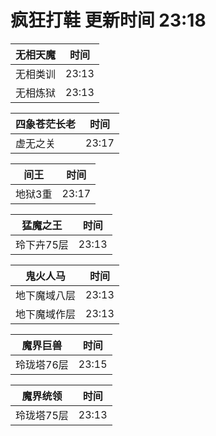 # 疯狂打鞋 更新时间 23:18

| 无相天魔   | 时间    |
|--------|-------|
| 无相类训 | 23:13 |
| 无相炼狱 | 23:13 |

| 四象苍茫长老   | 时间    |
|--------|-------|
| 虚无之关 | 23:17 |

| 间王   | 时间    |
|--------|-------|
| 地狱3重 | 23:17 |

| 猛魔之王   | 时间    |
|--------|-------|
| 玲下卉75层 | 23:13 |

| 鬼火人马   | 时间    |
|--------|-------|
| 地下魔域八层 | 23:13 |
| 地下魔域作层 | 23:13 |

| 魔界巨兽   | 时间    |
|--------|-------|
| 玲珑塔76层 | 23:15 |

| 魔界统领   | 时间    |
|--------|-------|
| 玲珑塔75层 | 23:13 |